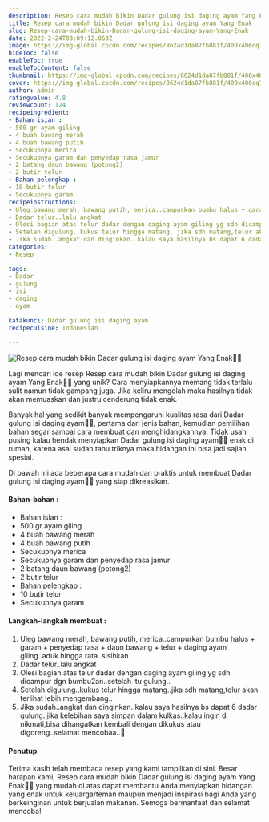 ```yaml
---
description: Resep cara mudah bikin Dadar gulung isi daging ayam Yang Enak"
title: Resep cara mudah bikin Dadar gulung isi daging ayam Yang Enak
slug: Resep-cara-mudah-bikin-Dadar-gulung-isi-daging-ayam-Yang-Enak
date: 2022-2-24T03:09:12.063Z
image: https://img-global.cpcdn.com/recipes/8624d1da87fb881f/400x400cq70/photo.jpg
hideToc: false
enableToc: true
enableTocContent: false
thumbnail: https://img-global.cpcdn.com/recipes/8624d1da87fb881f/400x400cq70/photo.jpg
cover: https://img-global.cpcdn.com/recipes/8624d1da87fb881f/400x400cq70/photo.jpg
author: admin
ratingvalue: 4.8
reviewcount: 124
recipeingredient:
- Bahan isian :
- 500 gr ayam giling
- 4 buah bawang merah
- 4 buah bawang putih
- Secukupnya merica
- Secukupnya garam dan penyedap rasa jamur
- 2 batang daun bawang (potong2)
- 2 butir telur
- Bahan pelengkap :
- 10 butir telur
- Secukupnya garam
recipeinstructions:
- Uleg bawang merah, bawang putih, merica..campurkan bumbu halus + garam + penyedap rasa + daun bawang + telur + daging ayam giling..aduk hingga rata..sisihkan
- Dadar telur..lalu angkat
- Olesi bagian atas telur dadar dengan daging ayam giling yg sdh dicampur dgn bumbu2an..setelah itu gulung..
- Setelah digulung..kukus telur hingga matang..jika sdh matang,telur akan terlihat lebih mengembang..
- Jika sudah..angkat dan dinginkan..kalau saya hasilnya bs dapat 6 dadar gulung..jika kelebihan saya simpan dalam kulkas..kalau ingin di nikmati,bisa dihangatkan kembali dengan dikukus atau digoreng..selamat mencobaa..🤗
categories:
- Resep

tags:
- Dadar
- gulung
- isi
- daging
- ayam

katakunci: Dadar gulung isi daging ayam
recipecuisine: Indonesian

---
```


![Resep cara mudah bikin Dadar gulung isi daging ayam Yang Enak👩‍🍳](https://img-global.cpcdn.com/recipes/8624d1da87fb881f/400x400cq70/photo.jpg)

Lagi mencari ide resep Resep cara mudah bikin Dadar gulung isi daging ayam Yang Enak👩‍🍳 yang unik? Cara menyiapkannya memang tidak terlalu sulit namun tidak gampang juga. Jika keliru mengolah maka hasilnya tidak akan memuaskan dan justru cenderung tidak enak.

Banyak hal yang sedikit banyak mempengaruhi kualitas rasa dari Dadar gulung isi daging ayam👩‍🍳, pertama dari jenis bahan, kemudian pemilihan bahan segar sampai cara membuat dan menghidangkannya. Tidak usah pusing kalau hendak menyiapkan Dadar gulung isi daging ayam👩‍🍳 enak di rumah, karena asal sudah tahu triknya maka hidangan ini bisa jadi sajian spesial.

Di bawah ini ada beberapa cara mudah dan praktis untuk membuat Dadar gulung isi daging ayam👩‍🍳 yang siap dikreasikan.

<!--inarticleads1-->

#### Bahan-bahan :

- Bahan isian :
- 500 gr ayam giling
- 4 buah bawang merah
- 4 buah bawang putih
- Secukupnya merica
- Secukupnya garam dan penyedap rasa jamur
- 2 batang daun bawang (potong2)
- 2 butir telur
- Bahan pelengkap :
- 10 butir telur
- Secukupnya garam

<!--inarticleads2-->

#### Langkah-langkah membuat :

1. Uleg bawang merah, bawang putih, merica..campurkan bumbu halus + garam + penyedap rasa + daun bawang + telur + daging ayam giling..aduk hingga rata..sisihkan
1. Dadar telur..lalu angkat
1. Olesi bagian atas telur dadar dengan daging ayam giling yg sdh dicampur dgn bumbu2an..setelah itu gulung..
1. Setelah digulung..kukus telur hingga matang..jika sdh matang,telur akan terlihat lebih mengembang..
1. Jika sudah..angkat dan dinginkan..kalau saya hasilnya bs dapat 6 dadar gulung..jika kelebihan saya simpan dalam kulkas..kalau ingin di nikmati,bisa dihangatkan kembali dengan dikukus atau digoreng..selamat mencobaa..🤗

#### Penutup

Terima kasih telah membaca resep yang kami tampilkan di sini. Besar harapan kami, Resep cara mudah bikin Dadar gulung isi daging ayam Yang Enak👩‍🍳 yang mudah di atas dapat membantu Anda menyiapkan hidangan yang enak untuk keluarga/teman maupun menjadi inspirasi bagi Anda yang berkeinginan untuk berjualan makanan. Semoga bermanfaat dan selamat mencoba!